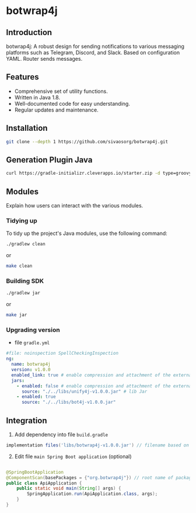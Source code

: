 # botwrap4j

## Introduction

botwrap4j: A robust design for sending notifications to various messaging platforms such as Telegram, Discord, and
Slack. Based on configuration YAML. Router sends messages.

## Features

- Comprehensive set of utility functions.
- Written in Java 1.8.
- Well-documented code for easy understanding.
- Regular updates and maintenance.

## Installation

```bash
git clone --depth 1 https://github.com/sivaosorg/botwrap4j.git
```

## Generation Plugin Java

```bash
curl https://gradle-initializr.cleverapps.io/starter.zip -d type=groovy-gradle-plugin  -d testFramework=testng -d projectName=botwrap4j -o botwrap4j.zip
```

## Modules

Explain how users can interact with the various modules.

### Tidying up

To tidy up the project's Java modules, use the following command:

```bash
./gradlew clean
```

or

```bash
make clean
```

### Building SDK

```bash
./gradlew jar
```

or

```bash
make jar
```

### Upgrading version

- file `gradle.yml`

```yaml
#file: noinspection SpellCheckingInspection
ng:
  name: botwrap4j
  version: v1.0.0
  enabled_link: true # enable compression and attachment of the external libraries
  jars:
    - enabled: false # enable compression and attachment of the external libraries
      source: "./../libs/unify4j-v1.0.0.jar" # lib Jar
    - enabled: true
      source: "./../libs/bot4j-v1.0.0.jar"
```

## Integration

1. Add dependency into file `build.gradle`

```gradle
implementation files('libs/botwrap4j-v1.0.0.jar') // filename based on ng.name and ng.version
```

2. Edit file `main Spring Boot application` (optional)

```java

@SpringBootApplication
@ComponentScan(basePackages = {"org.botwrap4j"}) // root name of package botwrap4j
public class ApiApplication {
    public static void main(String[] args) {
        SpringApplication.run(ApiApplication.class, args);
    }
}
```
